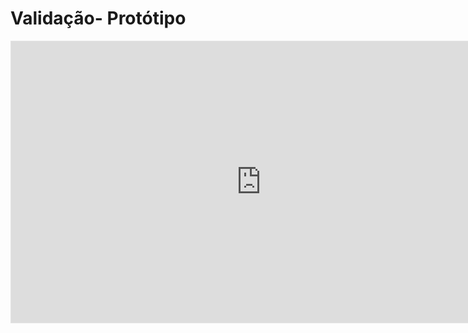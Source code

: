 #  Validação- Protótipo

<iframe style="border: 1px solid rgba(0, 0, 0, 0.1);" width="800" height="450" src="https://www.figma.com/proto/j1sSEfUUJpXDNavh6zZ2MX/iFut?node-id=4%3A21&scaling=min-zoom" allowfullscreen></iframe>
